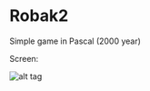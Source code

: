 # Robak2
Simple game in Pascal (2000 year)

Screen:

![alt tag](https://github.com/mrygielski/Robak2/blob/master/screen.png)

